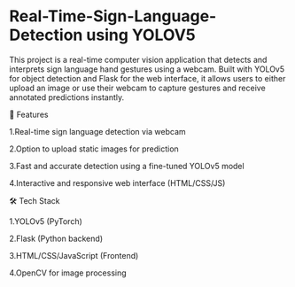 # Real-Time-Sign-Language-Detection using YOLOV5

This project is a real-time computer vision application that detects and interprets sign language hand gestures using a webcam. Built with YOLOv5 for object detection and Flask for the web interface, it allows users to either upload an image or use their webcam to capture gestures and receive annotated predictions instantly.

🚀 Features

1.Real-time sign language detection via webcam

2.Option to upload static images for prediction

3.Fast and accurate detection using a fine-tuned YOLOv5 model

4.Interactive and responsive web interface (HTML/CSS/JS)


🛠️ Tech Stack

1.YOLOv5 (PyTorch)

2.Flask (Python backend)

3.HTML/CSS/JavaScript (Frontend)

4.OpenCV for image processing
